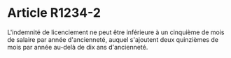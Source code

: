 # Article R1234-2

  
L'indemnité de licenciement ne peut être inférieure à un cinquième de mois de salaire par année d'ancienneté, auquel s'ajoutent deux quinzièmes de mois par année au-delà de dix ans d'ancienneté.